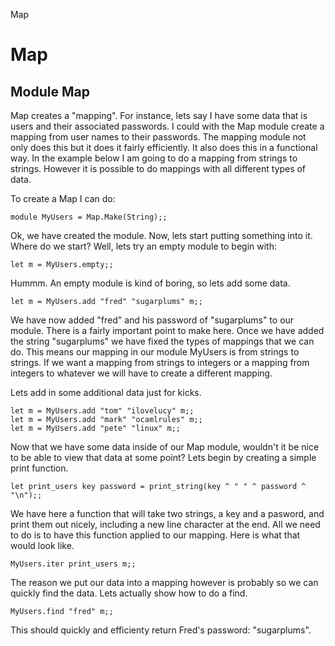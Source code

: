 Map

Map
===

Module Map
----------

Map creates a "mapping". For instance, lets say I have some data that is
users and their associated passwords. I could with the Map module create
a mapping from user names to their passwords. The mapping module not
only does this but it does it fairly efficiently. It also does this in a
functional way. In the example below I am going to do a mapping from
strings to strings. However it is possible to do mappings with all
different types of data.

To create a Map I can do:

    module MyUsers = Map.Make(String);;

Ok, we have created the module. Now, lets start putting something into
it. Where do we start? Well, lets try an empty module to begin with:

    let m = MyUsers.empty;;

Hummm. An empty module is kind of boring, so lets add some data.

    let m = MyUsers.add "fred" "sugarplums" m;;

We have now added "fred" and his password of "sugarplums" to our module.
There is a fairly important point to make here. Once we have added the
string "sugarplums" we have fixed the types of mappings that we can do.
This means our mapping in our module MyUsers is from strings to strings.
If we want a mapping from strings to integers or a mapping from integers
to whatever we will have to create a different mapping.

Lets add in some additional data just for kicks.

    let m = MyUsers.add "tom" "ilovelucy" m;;
    let m = MyUsers.add "mark" "ocamlrules" m;;
    let m = MyUsers.add "pete" "linux" m;;

Now that we have some data inside of our Map module, wouldn't it be nice
to be able to view that data at some point? Lets begin by creating a
simple print function.

    let print_users key password = print_string(key ^ " " ^ password ^ "\n");;

We have here a function that will take two strings, a key and a pasword,
and print them out nicely, including a new line character at the end.
All we need to do is to have this function applied to our mapping. Here
is what that would look like.

    MyUsers.iter print_users m;;

The reason we put our data into a mapping however is probably so we can
quickly find the data. Lets actually show how to do a find.

    MyUsers.find "fred" m;;

This should quickly and efficienty return Fred's password: "sugarplums".
